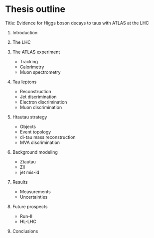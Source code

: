 Thesis outline
==============

Title: Evidence for Higgs boson decays to taus with ATLAS at the LHC

1. Introduction

2. The LHC

3. The ATLAS experiment
   + Tracking
   + Calorimetry
   + Muon spectrometry

4. Tau leptons
   + Reconstruction
   + Jet discrimination
   + Electron discrimination
   + Muon discrimination

5. Htautau strategy
   + Objects
   + Event topology
   + di-tau mass reconstruction
   + MVA discrimination

6. Background modeling
   + Ztautau
   + Zll
   + jet mis-id

7. Results
   + Measurements
   + Uncertainties

8. Future prospects
   + Run-II
   + HL-LHC

9. Conclusions


